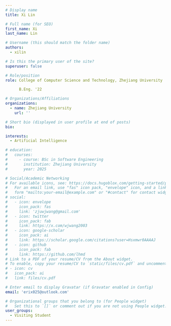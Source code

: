 ```yaml
---
# Display name
title: Xi Lin

# Full name (for SEO)
first_name: Xi
last_name: Lin

# Username (this should match the folder name)
authors:
  - xilin

# Is this the primary user of the site?
superuser: false

# Role/position
role: College of Computer Science and Technology, Zhejiang University

      B.Eng. '22

# Organizations/Affiliations
organizations:
  - name: Zhejiang University
    url: ''

# Short bio (displayed in user profile at end of posts)
bio: 

interests:
  - Artificial Intelligence

# education:
#   courses:
#     - course: BSc in Software Engineering
#       institution: Zhejiang University
#       year: 2025

# Social/Academic Networking
# For available icons, see: https://docs.hugoblox.com/getting-started/page-builder/#icons
#   For an email link, use "fas" icon pack, "envelope" icon, and a link in the
#   form "mailto:your-email@example.com" or "#contact" for contact widget.
# social:
#   - icon: envelope
#     icon_pack: fas
#     link: 'zjuwjwang@gmail.com'
#   - icon: twitter
#     icon_pack: fab
#     link: https://x.com/wjwang2003
#   - icon: google-scholar
#     icon_pack: ai
#     link: https://scholar.google.com/citations?user=Hsxmwr0AAAAJ
#   - icon: github
#     icon_pack: fab
#     link: https://github.com/lhmd
# Link to a PDF of your resume/CV from the About widget.
# To enable, copy your resume/CV to `static/files/cv.pdf` and uncomment the lines below.
# - icon: cv
#   icon_pack: ai
#   link: files/cv.pdf

# Enter email to display Gravatar (if Gravatar enabled in Config)
email: 'erix025@outlook.com'

# Organizational groups that you belong to (for People widget)
#   Set this to `[]` or comment out if you are not using People widget.
user_groups:
  - Visiting Student
---
```

